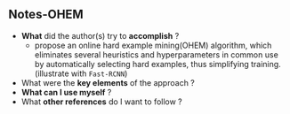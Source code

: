 ## Notes-OHEM

- **What** did the author(s) try to **accomplish** ?
  - propose an online hard example mining(OHEM) algorithm, which eliminates several heuristics and hyperparameters in common use by automatically selecting hard examples, thus simplifying training. (illustrate with `Fast-RCNN`)
- What were the **key elements** of the approach ?
- **What can I use myself** ?
- What **other references** do I want to follow ?

